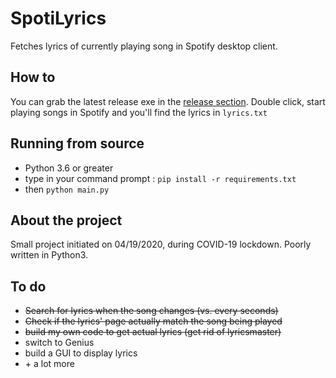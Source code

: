 # SpotiLyrics
Fetches lyrics of currently playing song in Spotify desktop client. 

## How to
You can grab the latest release exe in the [release section](https://github.com/MrXELy/SpotiLyrics/releases). Double click, start playing songs in Spotify and you'll find the lyrics in `lyrics.txt`

## Running from source
* Python 3.6 or greater
* type in your command prompt : `pip install -r requirements.txt`
* then `python main.py`

## About the project
Small project initiated on 04/19/2020, during COVID-19 lockdown. Poorly written in Python3.

## To do
* ~~Search for lyrics when the song changes (vs. every seconds)~~
* ~~Check if the lyrics' page actually match the song being played~~
* ~~build my own code to get actual lyrics (get rid of lyricsmaster)~~
* switch to Genius
* build a GUI to display lyrics
* \+ a lot more
